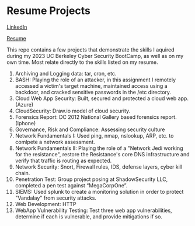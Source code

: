 # Resume Projects
[LinkedIn](https://tinyurl.com/yn28hfsu)

[Resume](https://tinyurl.com/ypd8k8uj)

This repo contains a few projects that demonstrate the skills I aquired during my 2023 UC Berkeley Cyber Security BootCamp, as well as on my own time. Most relate directly to the skills listed on my resume.

  1. Archiving and Logging data: tar, cron, etc.
  2. BASH: Playing the role of an attacker, in this assignment I remotely accessed a victim's target machine, maintained access using a backdoor, and cracked sensitive passwords in the /etc directory.
  3. Cloud Web App Security: Built, secured and protected a cloud web app. (Azure)
  4. CloudSecurity: Draw.io model of cloud security.
  5. Forensics Report: DC 2012 National Gallery based forensics report. (Iphone)
  6. Governance, Risk and Compliance: Assessing security culture 
  7. Network Fundamentals I: Used ping, nmap, nslookup, ARP, etc. to comlpete a network assessment.
  8. Network Fundamentals II: Playing the role of a "Network Jedi working for the resistance", restore the Resistance's core DNS infrastructure and verify that traffic is routing as expected.
  9. Network Security: Snort, Firewall rules, IDS, defense layers, cyber kill chain.
  10. Penetration Test: Group project posing at ShadowSecurity LLC, completed a pen test against “MegaCorpOne”.
  11. SIEMS: Used splunk to create a monitoring solution in order to protect "Vandalay" from security attacks.
  12. Web Development: HTTP
  13. WebApp Vulnerability Testing: Test three web app vulnerabilities, determine if each is vulnerable, and provide mitigations if so.
